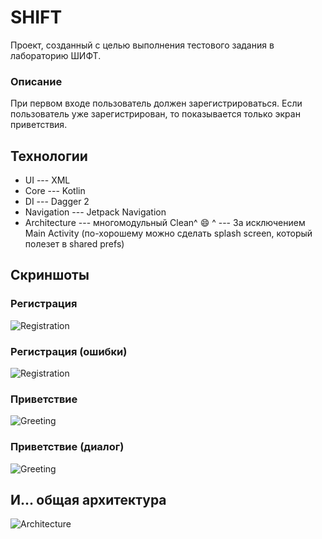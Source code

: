 # SHIFT
Проект, созданный с целью выполнения тестового задания в лабораторию ШИФТ.
### Описание
При первом входе пользователь должен зарегистрироваться.
Если пользователь уже зарегистрирован, то показывается только экран приветствия.
## Технологии
- UI --- XML
- Core --- Kotlin
- DI --- Dagger 2
- Navigation --- Jetpack Navigation
- Architecture --- многомодульный Clean^ :smile:
  ^ --- За исключением Main Activity (по-хорошему можно сделать splash screen, который полезет в shared prefs)
## Скриншоты
### Регистрация
![Registration](screen-registration.png)
### Регистрация (ошибки)
![Registration](screen-registration-errors.png)
### Приветствие
![Greeting](screen-greet.png)
### Приветствие (диалог)
![Greeting](screen-greeting-dialog.png)
## И... общая архитектура
![Architecture](architecture.svg)